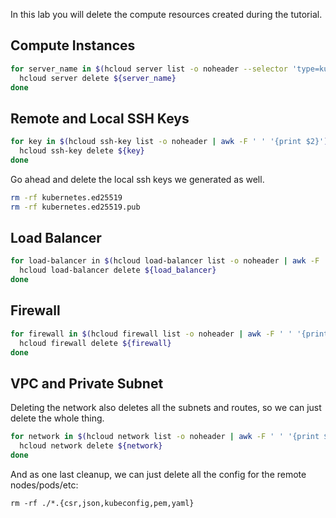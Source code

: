 In this lab you will delete the compute resources created during the tutorial.

## Compute Instances

```sh
for server_name in $(hcloud server list -o noheader --selector 'type=kubernetes' | awk -F ' ' '{print $2}'); do
  hcloud server delete ${server_name}
done
```

## Remote and Local SSH Keys

```sh
for key in $(hcloud ssh-key list -o noheader | awk -F ' ' '{print $2}'); do
  hcloud ssh-key delete ${key}
done
```

Go ahead and delete the local ssh keys we generated as well.

```sh
rm -rf kubernetes.ed25519
rm -rf kubernetes.ed25519.pub
```

## Load Balancer

```sh
for load-balancer in $(hcloud load-balancer list -o noheader | awk -F ' ' '{print $2}'); do
  hcloud load-balancer delete ${load_balancer}
done
```

## Firewall

```sh
for firewall in $(hcloud firewall list -o noheader | awk -F ' ' '{print $2}'); do
  hcloud firewall delete ${firewall}
done
```

## VPC and Private Subnet

Deleting the network also deletes all the subnets and routes, so we can just delete the whole thing.

```sh
for network in $(hcloud network list -o noheader | awk -F ' ' '{print $2}'); do
  hcloud network delete ${network}
done
```

And as one last cleanup, we can just delete all the config for the remote nodes/pods/etc:

```
rm -rf ./*.{csr,json,kubeconfig,pem,yaml}
```
